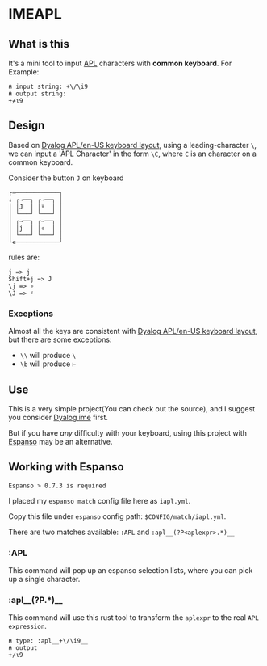# IMEAPL

## What is this
It's a mini tool to input [APL](https://aplwiki.com) characters with **common keyboard**. For Example:
```APL
⍝ input string: +\/\i9
⍝ output string:
+⌿⍳9
```
## Design
Based on [Dyalog APL/en-US keyboard layout](https://dfns.dyalog.com/n_keyboards.htm), using a leading-character `\`, we can input a 'APL Character' in the form `\C`, where `C` is an character on a common keyboard.

Consider the button `J` on keyboard
```
┌→────────────┐
↓ ┌→──┐ ┌→──┐ │
│ │J  │ │⍤  │ │
│ └───┘ └───┘ │
│ ┌→──┐ ┌→──┐ │
│ │j  │ │∘  │ │
│ └───┘ └───┘ │
└∊────────────┘
```
rules are:
```
j => j
Shift+j => J
\j => ∘
\J => ⍤ 
```

### Exceptions
Almost all the keys are consistent with [Dyalog APL/en-US keyboard layout](https://dfns.dyalog.com/n_keyboards.htm), but there are some exceptions:
- `\\` will produce `\`
- `\b` will produce `⊢`

## Use
This is a very simple project(You can check out the source), and I suggest you consider  [Dyalog ime](https://www.dyalog.com/apl-font-keyboard.htm) first.

But if you have *any* difficulty with your keyboard, using this project with [Espanso](https://github.com/espanso/espanso) may be an alternative.

## Working with Espanso
```
Espanso > 0.7.3 is required
```
I placed my `espanso match` config file here as `iapl.yml`.

Copy this file under `espanso` config path: `$CONFIG/match/iapl.yml`.

There are two matches available: `:APL` and `:apl__(?P<aplexpr>.*)__`
### :APL
This command will pop up an espanso selection lists, where you can pick up a single character.

### :apl__(?P<aplexpr>.*)__
This command will use this rust tool to transform the `aplexpr` to the real `APL expression`.
```
⍝ type: :apl__+\/\i9__
⍝ output
+⌿⍳9
```